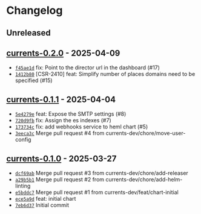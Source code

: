 # Changelog

## Unreleased

## [currents-0.2.0](https://github.com/currents-dev/helm-charts/releases/tag/currents-0.2.0) - 2025-04-09

- [`f45ae1d`](https://github.com/currents-dev/helm-charts/commit/f45ae1d6b3239ba9e6b2383c8e30b507dc7e1670) fix: Point to the director url in the dashboard (#17)
- [`1412b80`](https://github.com/currents-dev/helm-charts/commit/1412b80a26c12f854b94261341c70bfe0c8caa78) [CSR-2410] feat: Simplify number of places domains need to be specified (#15)

## [currents-0.1.1](https://github.com/currents-dev/helm-charts/releases/tag/currents-0.1.1) - 2025-04-04

- [`5e4279e`](https://github.com/currents-dev/helm-charts/commit/5e4279e1344e8e5ec47812ffd1891ff0cd1630ea) feat: Expose the SMTP settings (#8)
- [`720d9fb`](https://github.com/currents-dev/helm-charts/commit/720d9fb255867ff3201322ffa215a2a0e7ff4793) fix: Assign the es indexes (#7)
- [`173734c`](https://github.com/currents-dev/helm-charts/commit/173734cfab8b4f35667d9df0c8388be6d1d2a33a) fix: add webhooks service to heml chart (#5)
- [`3eeca3c`](https://github.com/currents-dev/helm-charts/commit/3eeca3c217fa9af7d5ed8205572faa2b334be0ea) Merge pull request #4 from currents-dev/chore/move-user-config

## [currents-0.1.0](https://github.com/currents-dev/helm-charts/releases/tag/currents-0.1.0) - 2025-03-27

- [`dcf69ab`](https://github.com/currents-dev/helm-charts/commit/dcf69ab9e69f2f629b4d90d97debb3c062f89663) Merge pull request #3 from currents-dev/chore/add-releaser
- [`a29b5b1`](https://github.com/currents-dev/helm-charts/commit/a29b5b13efc20d7e9bef50ae80c317cb3bbf338a) Merge pull request #2 from currents-dev/chore/add-helm-linting
- [`e5bddc7`](https://github.com/currents-dev/helm-charts/commit/e5bddc7ae1f7d5f809413c2bc3a2c2728da052d3) Merge pull request #1 from currents-dev/feat/chart-initial
- [`ece5a9d`](https://github.com/currents-dev/helm-charts/commit/ece5a9dbe3b3402503a6b73cee75e692bb7ec6f1) feat: initial chart
- [`7eb6d37`](https://github.com/currents-dev/helm-charts/commit/7eb6d37253f7bc2840f498af17d283e6644cf13f) Initial commit
